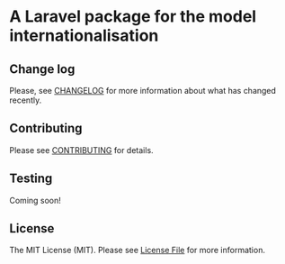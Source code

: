 A Laravel package for the model internationalisation
=======================

## Change log
Please, see [CHANGELOG](CHANGELOG.md) for more information about what has changed recently.

## Contributing
Please see [CONTRIBUTING](CONTRIBUTING.md) for details.

## Testing
Coming soon!

## License
The MIT License (MIT). Please see [License File](LICENSE.md) for more information.
